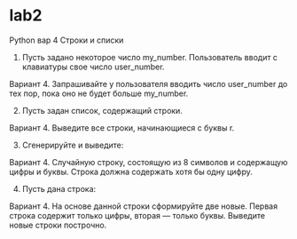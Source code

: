 # lab2
Python вар 4
Строки и списки

1. Пусть задано некоторое число my_number. Пользователь вводит с
клавиатуры свое число user_number.

Вариант 4. Запрашивайте у пользователя вводить число user_number до
тех пор, пока оно не будет больше my_number.

2. Пусть задан список, содержащий строки.

Вариант 4. Выведите все строки, начинающиеся с буквы r.

3. Сгенерируйте и выведите:

Вариант 4. Случайную строку, состоящую из 8 символов и
содержащую цифры и буквы. Строка должна содержать
хотя бы одну цифру.

4. Пусть дана строка:

Вариант 4. На основе данной строки сформируйте две новые. Первая
строка содержит только цифры, вторая — только буквы.
Выведите новые строки построчно.
